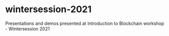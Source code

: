 # wintersession-2021
Presentations and demos presented at Introduction to Blockchain workshop - Wintersession 2021
